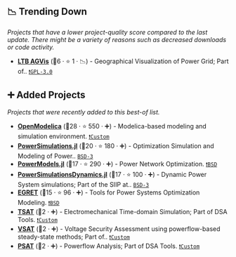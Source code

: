 ## 📉 Trending Down

_Projects that have a lower project-quality score compared to the last update. There might be a variety of reasons such as decreased downloads or code activity._

- <b><a href="https://github.com/CURENT/agvis">LTB AGVis</a></b> (🥉6 ·  ⭐ 1 · 📉) - Geographical Visualization of Power Grid; Part of.. <code><a href="http://bit.ly/2M0xdwT">❗️GPL-3.0</a></code> <code><img src="https://github.com/CURENT/ltb2/blob/main/images/icon/LTB.ico" style="display:inline;" width="13" height="13"></code> <code><img src="https://github.com/CURENT/ltb2/blob/main/images/icon/CURENT_Logo_Transparent.ico" style="display:inline;" width="13" height="13"></code>

## ➕ Added Projects

_Projects that were recently added to this best-of list._

- <b><a href="https://openmodelica.org">OpenModelica</a></b> (🥇28 ·  ⭐ 550 · ➕) - Modelica-based modeling and simulation environment. <code><a href="https://modelica.org/licenses/ModelicaLicense2/">❗️Custom</a></code>
- <b><a href="https://www.nrel.gov/analysis/siip.html">PowerSimulations.jl</a></b> (🥈20 ·  ⭐ 180 · ➕) - Optimization Simulation and Modeling of Power.. <code><a href="http://bit.ly/3aKzpTv">BSD-3</a></code> <code><img src="https://github.com/JuliaLang/julia-logo-graphics/blob/master/images/julia.ico" style="display:inline;" width="13" height="13"></code>
- <b><a href="https://github.com/lanl-ansi/PowerModels.jl">PowerModels.jl</a></b> (🥉17 ·  ⭐ 290 · ➕) - Power Network Optimization. <code><a href="https://tldrlegal.com/search?q=BSD">❗️BSD</a></code> <code><img src="https://github.com/JuliaLang/julia-logo-graphics/blob/master/images/julia.ico" style="display:inline;" width="13" height="13"></code>
- <b><a href="https://www.nrel.gov/analysis/siip.html">PowerSimulationsDynamics.jl</a></b> (🥈17 ·  ⭐ 100 · ➕) - Dynamic Power System simulations; Part of the SIIP at.. <code><a href="http://bit.ly/3aKzpTv">BSD-3</a></code> <code><img src="https://github.com/JuliaLang/julia-logo-graphics/blob/master/images/julia.ico" style="display:inline;" width="13" height="13"></code>
- <b><a href="https://github.com/grid-parity-exchange/Egret">EGRET</a></b> (🥉15 ·  ⭐ 96 · ➕) - Tools for Power Systems Optimization Modeling. <code><a href="https://tldrlegal.com/search?q=BSD">❗️BSD</a></code> <code><img src="https://www.python.org/static/favicon.ico" style="display:inline;" width="13" height="13"></code>
- <b><a href="https://www.dsatools.com">TSAT</a></b> (🥉2 · ➕) - Electromechanical Time-domain Simulation; Part of DSA Tools. <code><a href="https://www.dsatools.com/dsatools-software-license-agreement/">❗️Custom</a></code>
- <b><a href="https://www.dsatools.com">VSAT</a></b> (🥉2 · ➕) - Voltage Security Assessment using powerflow-based steady-state methods; Part of.. <code><a href="https://www.dsatools.com/dsatools-software-license-agreement/">❗️Custom</a></code>
- <b><a href="https://www.dsatools.com">PSAT</a></b> (🥉2 · ➕) - Powerflow Analysis; Part of DSA Tools. <code><a href="https://www.dsatools.com/dsatools-software-license-agreement/">❗️Custom</a></code>


